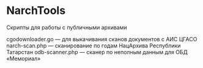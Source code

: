 NarchTools
==========
Скрипты для работы с публичными архивами

cgodownloader.go — для выкачивания сканов документов с АИС ЦГАСО
narch-scan.php — сканирование по годам НацАрхива Республики Татарстан
odb-scanner.php — сканер по неполным данным для ОБД «Мемориал»